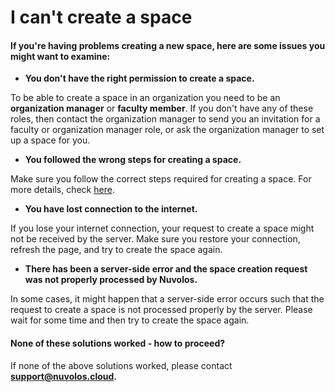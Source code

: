 # I can't create a space

#### If you're having problems creating a new space, here are some issues you might want to examine:

* **You don't have the right permission to create a space.**

To be able to create a space in an organization you need to be an **organization manager** or **faculty member**. If you don't have any of these roles, then contact the organization manager to send you an invitation for a faculty or organization manager role, or ask the organization manager to set up a space for you.

* **You followed the wrong steps for creating a space.**

Make sure you follow the correct steps required for creating a space. For more details, check [here](../../settings-and-administration/organization-management/create-a-space.md).

* **You have lost connection to the internet.**

If you lose your internet connection, your request to create a space might not be received by the server. Make sure you restore your connection, refresh the page, and try to create the space again.

* **There has been a server-side error and the space creation request was not properly processed by Nuvolos.**

In some cases, it might happen that a server-side error occurs such that the request to create a space is not processed properly by the server. Please wait for some time and then try to create the space again.

####  None of these solutions worked - how to proceed?

If none of the above solutions worked, please contact [**support@nuvolos.cloud**](mailto:support@nuvolos.cloud)**.**

